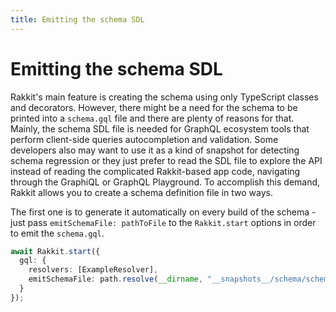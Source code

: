 ```yaml
---
title: Emitting the schema SDL
---
```


# Emitting the schema SDL 

Rakkit's main feature is creating the schema using only TypeScript classes and decorators. However, there might be a need for the schema to be printed into a `schema.gql` file and there are plenty of reasons for that. Mainly, the schema SDL file is needed for GraphQL ecosystem tools that perform client-side queries autocompletion and validation. Some developers also may want to use it as a kind of snapshot for detecting schema regression or they just prefer to read the SDL file to explore the API instead of reading the complicated Rakkit-based app code, navigating through the GraphiQL or GraphQL Playground. To accomplish this demand, Rakkit allows you to create a schema definition file in two ways.

The first one is to generate it automatically on every build of the schema - just pass `emitSchemaFile: pathToFile` to the `Rakkit.start` options in order to emit the `schema.gql`.

```typescript
await Rakkit.start({
  gql: {
    resolvers: [ExampleResolver],
    emitSchemaFile: path.resolve(__dirname, "__snapshots__/schema/schema.gql")
  }
});
```
